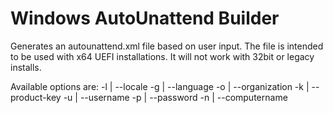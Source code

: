 # Windows AutoUnattend Builder

Generates an autounattend.xml file based on user input. The file is intended to be used with x64 UEFI installations. It will not work with 32bit or legacy installs.

Available options are:
-l | --locale 
-g | --language
-o | --organization
-k | --product-key
-u | --username
-p | --password
-n | --computername
